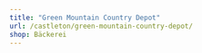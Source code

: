 ```yaml
---
title: "Green Mountain Country Depot"
url: /castleton/green-mountain-country-depot/
shop: Bäckerei
---
```

